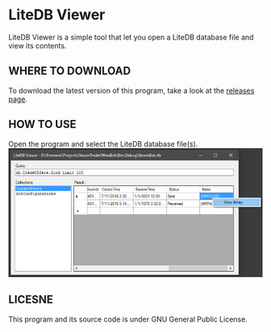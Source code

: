 # LiteDB Viewer
LiteDB Viewer is a simple tool that let you open a LiteDB database file and view its contents.

## WHERE TO DOWNLOAD
To download the latest version of this program, take a look at the <a href="https://github.com/falahati/LiteDBViewer/releases">releases page</a>.

## HOW TO USE
Open the program and select the LiteDB database file(s).
![Screenshot](/screenshot.jpg?raw=true "Screenshot")

## LICESNE
This program and its source code is under GNU General Public License.